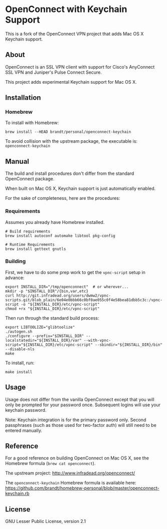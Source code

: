 # OpenConnect with Keychain Support

This is a fork of the OpenConnect VPN project that adds Mac OS X Keychain support.


## About

OpenConnect is an SSL VPN client with support for Cisco's AnyConnect SSL VPN and Juniper's Pulse Connect Secure.

This project adds experimental Keychain support for Mac OS X.


## Installation

### Homebrew

To install with Homebrew:

    brew install --HEAD brandt/personal/openconnect-keychain

To avoid collision with the upstream package, the executable is: `openconnect-keychain`

## Manual

The build and install procedures don't differ from the standard OpenConnect package.

When built on Mac OS X, Keychain support is just automatically enabled.

For the sake of completeness, here are the procedures:


### Requirements

Assumes you already have Homebrew installed.

    # Build requirements
    brew install autoconf automake libtool pkg-config
    
    # Runtime Requirements
    brew install gettext gnutls


### Building

First, we have to do some prep work to get the `vpnc-script` setup in advance:

    export INSTALL_DIR="/tmp/openconnect"  # or wherever...
    mkdir -p "$INSTALL_DIR"/{bin,var,etc}
    curl http://git.infradead.org/users/dwmw2/vpnc-scripts.git/blob_plain/6e04e0bbb66c0bf0ae055c0f4e58bea81dbb5c3c:/vpnc-script -o "${INSTALL_DIR}/etc/vpnc-script"
    chmod +rx "${INSTALL_DIR}/etc/vpnc-script"

Then run through the standard build process:

    export LIBTOOLIZE="glibtoolize"
    ./autogen.sh
    ./configure --prefix="$INSTALL_DIR" --localstatedir="${INSTALL_DIR}/var" --with-vpnc-script="${INSTALL_DIR}/etc/vpnc-script" --sbindir="${INSTALL_DIR}/bin" --disable-nls
    make

To install, run:

    make install


## Usage

Usage does not differ from the vanilla OpenConnect except that you will only be prompted for your password once. Subsequent logins will use your keychain password.

Note: Keychain integration is for the primary password only.  Second passphrases (such as those used for two-factor auth) will still need to be entered manually.


## Reference

For a good reference on building OpenConnect on Mac OS X, see the Homebrew formula (`brew cat openconnect`).

The upstream project: http://www.infradead.org/openconnect/

The `openconnect-keychain` Homebrew formula is available here: https://github.com/brandt/homebrew-personal/blob/master/openconnect-keychain.rb


## License

GNU Lesser Public License, version 2.1
